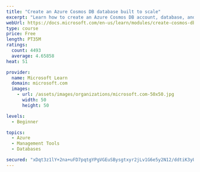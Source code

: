 ```yaml
---
title: "Create an Azure Cosmos DB database built to scale"
excerpt: "Learn how to create an Azure Cosmos DB account, database, and container built to scale as your application grows."
webUrl: https://docs.microsoft.com/en-us/learn/modules/create-cosmos-db-for-scale/
type: course
price: Free
length: PT35M
ratings:
  count: 4493
  average: 4.65858
heat: 51

provider:
  name: Microsoft Learn
  domain: microsoft.com
  images:
    - url: /assets/images/organizations/microsoft.com-50x50.jpg
      width: 50
      height: 50

levels:
  - Beginner

topics:
  - Azure
  - Management Tools
  - Databases

secured: "xDqt3z1lY+2na+uFD7pqtgYPgVGEuSBysgtxyr2jLv1G6e5y2N12/ddtiK3yUBZKSri4ows8m02dNvETb5rwKkQvPQ//1UCPJ8MsAoalTVq8y70GLtCgIy7XpHYxeWN7AHXjXC4YZN37USXFFVQL1nOaql6m6PZO2CA7A5WeLPj2ot1sZaRzfHaFkxW1YxIb8ydzJFAjnk4fg5VsVGlBA68HBuYXA4LQMvKT87epi66ex2oTNjUouleCWqRH1I1utiaESPExq8/A4fnppoR96UegyrXw34HKM6OgPYYVYGRGSl0J9rq1t06T0Eu7kXuMuLnBc1xzz7PKDUU2SnN/wtQPjFb4u3FWgjELquItCqeFforapZBRVYQu9o4f6fPM4vSoZsG/a4V0qCg2/Hh7f0deJx3oqStN1iAmUTCC+QY=;8IOhqtRQ/rKpoVT4WQXrwg=="
---
```


